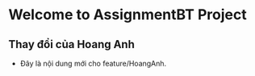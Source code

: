 # Welcome to AssignmentBT Project

## Thay đổi của Hoang Anh
- Đây là nội dung mới cho feature/HoangAnh.